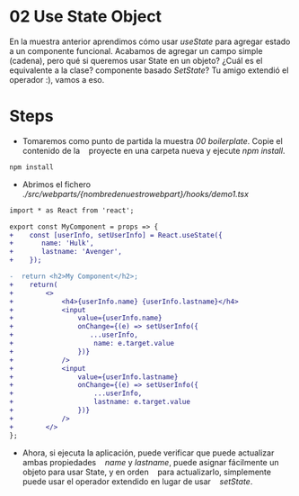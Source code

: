 # 02 Use State Object

En la muestra anterior aprendimos cómo usar _useState_ para agregar estado
a un componente funcional. Acabamos de agregar un campo simple (cadena), pero qué
si queremos usar State en un objeto? ¿Cuál es el equivalente a la clase?
componente basado _SetState_? Tu amigo extendió el operador :), vamos a eso.

# Steps

- Tomaremos como punto de partida la muestra _00 boilerplate_. Copie el contenido de la
   proyecte en una carpeta nueva y ejecute _npm install_.

```bash
npm install
```

- Abrimos el fichero _./src/webparts/{nombredenuestrowebpart}/hooks/demo1.tsx_

```diff
import * as React from 'react';

export const MyComponent = props => {
+    const [userInfo, setUserInfo] = React.useState({
+       name: 'Hulk',
+       lastname: 'Avenger',
+    });

-  return <h2>My Component</h2>;
+    return(
+        <>
+            <h4>{userInfo.name} {userInfo.lastname}</h4>
+            <input
+                value={userInfo.name}
+                onChange={(e) => setUserInfo({
+                   ...userInfo,
+                    name: e.target.value
+                })}
+            />
+            <input
+                value={userInfo.lastname}
+                onChange={(e) => setUserInfo({
+                    ...userInfo,
+                    lastname: e.target.value
+                })}
+            />
+        </>
};
```

-  Ahora, si ejecuta la aplicación, puede verificar que puede actualizar ambas propiedades
   _name_ y _lastname_, puede asignar fácilmente un objeto para usar State, y en orden
   para actualizarlo, simplemente puede usar el operador extendido en lugar de usar
   _setState_.